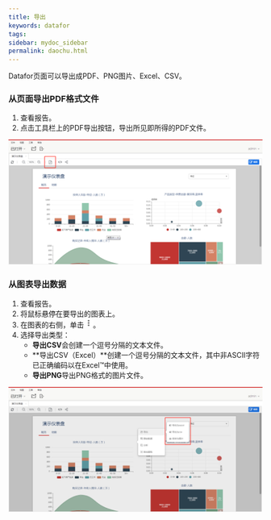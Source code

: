```yaml
---
title: 导出
keywords: datafor
tags:
sidebar: mydoc_sidebar
permalink: daochu.html
---
```

Datafor页面可以导出成PDF、PNG图片、Excel、CSV。

### 从页面导出PDF格式文件
  1. 查看报告。
  2. 点击工具栏上的PDF导出按钮，导出所见即所得的PDF文件。

![image-20191128154224351](../../../images/image-20191128154224351.png)
### 从图表导出数据

  1. 查看报告。
  2. 将鼠标悬停在要导出的图表上。
  3. 在图表的右侧，单击![更多菜单](../../../images/unnamed.png)。
  4. 选择导出类型：
     - **导出CSV**会创建一个逗号分隔的文本文件。
     - **导出CSV（Excel）**创建一个逗号分隔的文本文件，其中非ASCII字符已正确编码以在Excel™中使用。
     - **导出PNG**导出PNG格式的图片文件。

   ![image-20191128154432069](../../../images/image-20191128154432069.png)

